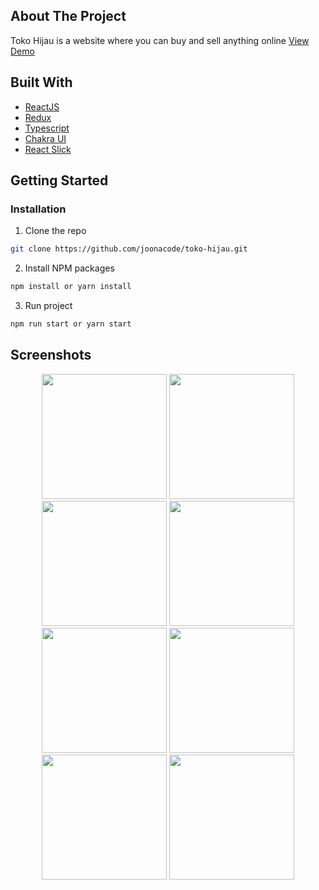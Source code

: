 ## About The Project

Toko Hijau is a website where you can buy and sell anything online <a href="http://tokohijau.netlify.app/" target="_blank">View Demo</a>

## Built With

* [ReactJS](https://reactjs.org)
* [Redux](https://redux.js.org/)
* [Typescript](http://typescriptlang.org/)
* [Chakra UI](https://chakra-ui.com/)
* [React Slick](https://react-slick.neostack.com)



<!-- GETTING STARTED -->
## Getting Started

### Installation

1. Clone the repo
```sh
git clone https://github.com/joonacode/toko-hijau.git
```
2. Install NPM packages
```sh
npm install or yarn install
```
3. Run project
```sh
npm run start or yarn start
```
## Screenshots

<p align='center'>
  <span>
      <image width="200" src='./screenshot/main-light.png' />
      <image width="200" src='./screenshot/detail-light.png' />
      <image width="200" src='./screenshot/cart-light.png' />
      <image width="200" src='./screenshot/success-light.png' />
      <image width="200" src='./screenshot/main-dark.png' />
      <image width="200" src='./screenshot/detail-dark.png' />
      <image width="200" src='./screenshot/cart-dark.png' />
      <image width="200" src='./screenshot/success-dark.png' />
  </span>
 </p>

